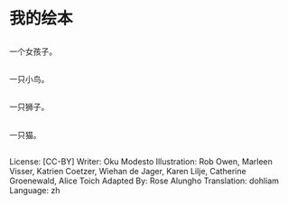 # 我的绘本

##
一个女孩子。

##
一只小鸟。

##
一只狮子。

##
一只猫。

##
License: [CC-BY]
Writer: Oku Modesto
Illustration: Rob Owen, Marleen Visser, Katrien Coetzer, Wiehan de Jager, Karen Lilje, Catherine Groenewald, Alice Toich
Adapted By: Rose Alungho
Translation: dohliam
Language: zh
